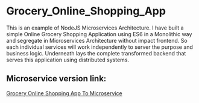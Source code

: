 # Grocery_Online_Shopping_App
This is an example of NodeJS Microservices Architecture. I have built a simple Online Grocery Shopping Application using ES6 in a Monolithic way and segregate in Microservices Architecture without impact frontend. So each individual services will work independently to server the purpose and business logic. 
Underneath lays the complete transformed backend that serves this application using distributed systems.

## Microservice version link:
[Grocery Online Shopping App To Microservice](https://github.com/ZASFM/monolithic-app-to-distributed-systems-p2)
